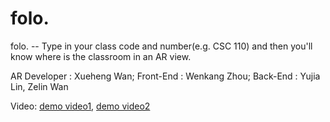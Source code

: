 # folo.

folo.  --  Type in your class code and number(e.g. CSC 110) and then you'll know where is the classroom in an AR view. 

AR Developer : Xueheng Wan; Front-End : Wenkang Zhou; Back-End : Yujia Lin, Zelin Wan

Video: [demo video1](https://youtu.be/VW0ThMj4Izk), [demo video2](https://youtu.be/6BFpfspfJs4)
